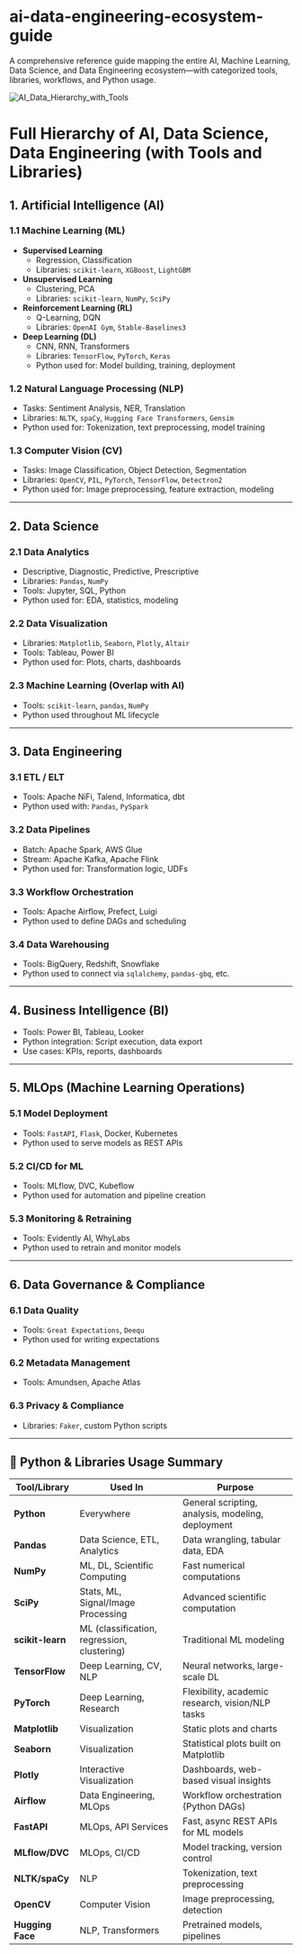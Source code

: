 # ai-data-engineering-ecosystem-guide
A comprehensive reference guide mapping the entire AI, Machine Learning, Data Science, and Data Engineering ecosystem—with categorized tools, libraries, workflows, and Python usage.

![AI_Data_Hierarchy_with_Tools](https://github.com/user-attachments/assets/589e9101-d5b2-41b5-a530-03a29a9c6b24)


# Full Hierarchy of AI, Data Science, Data Engineering (with Tools and Libraries)

## 1. Artificial Intelligence (AI)

### 1.1 Machine Learning (ML)
- **Supervised Learning**
  - Regression, Classification
  - Libraries: `scikit-learn`, `XGBoost`, `LightGBM`
- **Unsupervised Learning**
  - Clustering, PCA
  - Libraries: `scikit-learn`, `NumPy`, `SciPy`
- **Reinforcement Learning (RL)**
  - Q-Learning, DQN
  - Libraries: `OpenAI Gym`, `Stable-Baselines3`
- **Deep Learning (DL)**
  - CNN, RNN, Transformers
  - Libraries: `TensorFlow`, `PyTorch`, `Keras`
  - Python used for: Model building, training, deployment

### 1.2 Natural Language Processing (NLP)
- Tasks: Sentiment Analysis, NER, Translation
- Libraries: `NLTK`, `spaCy`, `Hugging Face Transformers`, `Gensim`
- Python used for: Tokenization, text preprocessing, model training

### 1.3 Computer Vision (CV)
- Tasks: Image Classification, Object Detection, Segmentation
- Libraries: `OpenCV`, `PIL`, `PyTorch`, `TensorFlow`, `Detectron2`
- Python used for: Image preprocessing, feature extraction, modeling

---

## 2. Data Science

### 2.1 Data Analytics
- Descriptive, Diagnostic, Predictive, Prescriptive
- Libraries: `Pandas`, `NumPy`
- Tools: Jupyter, SQL, Python
- Python used for: EDA, statistics, modeling

### 2.2 Data Visualization
- Libraries: `Matplotlib`, `Seaborn`, `Plotly`, `Altair`
- Tools: Tableau, Power BI
- Python used for: Plots, charts, dashboards

### 2.3 Machine Learning (Overlap with AI)
- Tools: `scikit-learn`, `pandas`, `NumPy`
- Python used throughout ML lifecycle

---

## 3. Data Engineering

### 3.1 ETL / ELT
- Tools: Apache NiFi, Talend, Informatica, dbt
- Python used with: `Pandas`, `PySpark`

### 3.2 Data Pipelines
- Batch: Apache Spark, AWS Glue
- Stream: Apache Kafka, Apache Flink
- Python used for: Transformation logic, UDFs

### 3.3 Workflow Orchestration
- Tools: Apache Airflow, Prefect, Luigi
- Python used to define DAGs and scheduling

### 3.4 Data Warehousing
- Tools: BigQuery, Redshift, Snowflake
- Python used to connect via `sqlalchemy`, `pandas-gbq`, etc.

---

## 4. Business Intelligence (BI)

- Tools: Power BI, Tableau, Looker
- Python integration: Script execution, data export
- Use cases: KPIs, reports, dashboards

---

## 5. MLOps (Machine Learning Operations)

### 5.1 Model Deployment
- Tools: `FastAPI`, `Flask`, Docker, Kubernetes
- Python used to serve models as REST APIs

### 5.2 CI/CD for ML
- Tools: MLflow, DVC, Kubeflow
- Python used for automation and pipeline creation

### 5.3 Monitoring & Retraining
- Tools: Evidently AI, WhyLabs
- Python used to retrain and monitor models

---

## 6. Data Governance & Compliance

### 6.1 Data Quality
- Tools: `Great Expectations`, `Deequ`
- Python used for writing expectations

### 6.2 Metadata Management
- Tools: Amundsen, Apache Atlas

### 6.3 Privacy & Compliance
- Libraries: `Faker`, custom Python scripts

---

## 🔁 Python & Libraries Usage Summary

| Tool/Library     | Used In                                           | Purpose                                                  |
|------------------|---------------------------------------------------|----------------------------------------------------------|
| **Python**       | Everywhere                                         | General scripting, analysis, modeling, deployment        |
| **Pandas**       | Data Science, ETL, Analytics                      | Data wrangling, tabular data, EDA                        |
| **NumPy**        | ML, DL, Scientific Computing                      | Fast numerical computations                              |
| **SciPy**        | Stats, ML, Signal/Image Processing                | Advanced scientific computation                          |
| **scikit-learn** | ML (classification, regression, clustering)       | Traditional ML modeling                                  |
| **TensorFlow**   | Deep Learning, CV, NLP                            | Neural networks, large-scale DL                          |
| **PyTorch**      | Deep Learning, Research                           | Flexibility, academic research, vision/NLP tasks         |
| **Matplotlib**   | Visualization                                     | Static plots and charts                                  |
| **Seaborn**      | Visualization                                     | Statistical plots built on Matplotlib                    |
| **Plotly**       | Interactive Visualization                         | Dashboards, web-based visual insights                    |
| **Airflow**      | Data Engineering, MLOps                           | Workflow orchestration (Python DAGs)                     |
| **FastAPI**      | MLOps, API Services                               | Fast, async REST APIs for ML models                      |
| **MLflow/DVC**   | MLOps, CI/CD                                      | Model tracking, version control                          |
| **NLTK/spaCy**   | NLP                                               | Tokenization, text preprocessing                         |
| **OpenCV**       | Computer Vision                                   | Image preprocessing, detection                           |
| **Hugging Face** | NLP, Transformers                                 | Pretrained models, pipelines                             |

